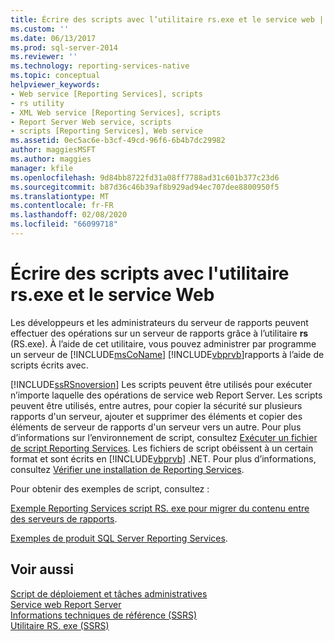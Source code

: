 ```yaml
---
title: Écrire des scripts avec l’utilitaire rs.exe et le service web | Microsoft Docs
ms.custom: ''
ms.date: 06/13/2017
ms.prod: sql-server-2014
ms.reviewer: ''
ms.technology: reporting-services-native
ms.topic: conceptual
helpviewer_keywords:
- Web service [Reporting Services], scripts
- rs utility
- XML Web service [Reporting Services], scripts
- Report Server Web service, scripts
- scripts [Reporting Services], Web service
ms.assetid: 0ec5ac6e-b3cf-49cd-96f6-6b4b7dc29982
author: maggiesMSFT
ms.author: maggies
manager: kfile
ms.openlocfilehash: 9d84bb8722fd31a08ff7788ad31c601b377c23d6
ms.sourcegitcommit: b87d36c46b39af8b929ad94ec707dee8800950f5
ms.translationtype: MT
ms.contentlocale: fr-FR
ms.lasthandoff: 02/08/2020
ms.locfileid: "66099718"
---
```

# <a name="script-with-the-rsexe-utility-and-the-web-service"></a>Écrire des scripts avec l'utilitaire rs.exe et le service Web
  Les développeurs et les administrateurs du serveur de rapports peuvent effectuer des opérations sur un serveur de rapports grâce à l’utilitaire **rs** (RS.exe). À l’aide de cet utilitaire, vous pouvez administrer par programme un serveur de [!INCLUDE[msCoName](../../includes/msconame-md.md)] [!INCLUDE[vbprvb](../../includes/vbprvb-md.md)]rapports à l’aide de scripts écrits avec.  
  
 
  [!INCLUDE[ssRSnoversion](../../includes/ssrsnoversion-md.md)] Les scripts peuvent être utilisés pour exécuter n’importe laquelle des opérations de service web Report Server. Les scripts peuvent être utilisés, entre autres, pour copier la sécurité sur plusieurs rapports d'un serveur, ajouter et supprimer des éléments et copier des éléments de serveur de rapports d'un serveur vers un autre. Pour plus d’informations sur l’environnement de script, consultez [Exécuter un fichier de script Reporting Services](run-a-reporting-services-script-file.md). Les fichiers de script obéissent à un certain format et sont écrits en [!INCLUDE[vbprvb](../../includes/vbprvb-md.md)] .NET. Pour plus d’informations, consultez [Vérifier une installation de Reporting Services](format-a-reporting-services-script-file.md).  
  
 Pour obtenir des exemples de script, consultez :  
  
 [Exemple Reporting Services script RS. exe pour migrer du contenu entre des serveurs de rapports](sample-reporting-services-rs-exe-script-to-copy-content-between-report-servers.md).  
  
 [Exemples de produit SQL Server Reporting Services](https://go.microsoft.com/fwlink/?LinkId=177889).  
  
## <a name="see-also"></a>Voir aussi  
 [Script de déploiement et tâches administratives](script-deployment-and-administrative-tasks.md)   
 [Service web Report Server](../report-server-web-service/report-server-web-service.md)   
 [Informations techniques de référence &#40;SSRS&#41;](../technical-reference-ssrs.md)   
 [Utilitaire RS. exe &#40;SSRS&#41;](rs-exe-utility-ssrs.md)  
  
  
